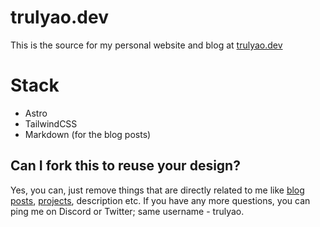 # trulyao.dev

This is the source for my personal website and blog at [trulyao.dev](https://trulyao.dev)

# Stack
- Astro
- TailwindCSS
- Markdown (for the blog posts)

## Can I fork this to reuse your design?
Yes, you can, just remove things that are directly related to me like [blog posts](./src/content/blog), [projects](./src/content/projects.json), description etc. If you have any more questions, you can ping me on Discord or Twitter; same username - trulyao.
